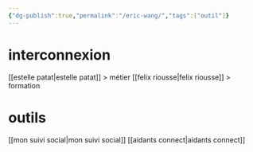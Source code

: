 ```yaml
---
{"dg-publish":true,"permalink":"/eric-wang/","tags":["outil"]}
---
```


# interconnexion

[[estelle patat\|estelle patat]] > métier 
[[felix riousse\|felix riousse]] > formation

# outils 

[[mon suivi social\|mon suivi social]]
[[aidants connect\|aidants connect]]
